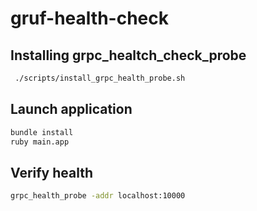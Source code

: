 # gruf-health-check

## Installing grpc_healtch_check_probe

```bash
 ./scripts/install_grpc_health_probe.sh
```

## Launch application

```bash
bundle install
ruby main.app
```

## Verify health

```bash
grpc_health_probe -addr localhost:10000
```
